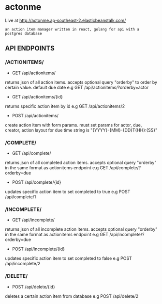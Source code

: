 actonme
=======

Live at http://actonme.ap-southeast-2.elasticbeanstalk.com/

    an action item manager written in react, golang for api with a postgres database

API ENDPOINTS
----------------

### /ACTIONITEMS/

* GET /api/actionitems/       

returns json of all action items. accepts optional query "orderby" to order by certain value. default due date
e.g GET /api/actionitems/?orderby=actor

* GET /api/actionitems/{id}   

returns specific action item by id
e.g GET /api/actionitems/2

* POST /api/actionitems/      

create action item with form params. must set params for actor, due, creator, action
layout for due time string is "{YYYY}-{MM}-{DD}T{HH}:{SS}"

### /COMPLETE/

* GET /api/complete/

returns json of all completed action items. accepts optional query "orderby" in the same format as actionitems endpoint
e.g GET /api/complete/?orderby=due

* POST /api/complete/{id}

updates specific action item to set completed to true
e.g POST /api/complete/1

### /INCOMPLETE/

* GET /api/incomplete/

returns json of all incomplete action items. accepts optional query "orderby" in the same format as actionitems endpoint
e.g GET /api/incomplete/?orderby=due

* POST /api/incomplete/{id}

updates specific action item to set completed to false
e.g POST /api/incomplete/2

### /DELETE/

* POST /api/delete/{id}

deletes a certain action item from database
e.g POST /api/delete/2
